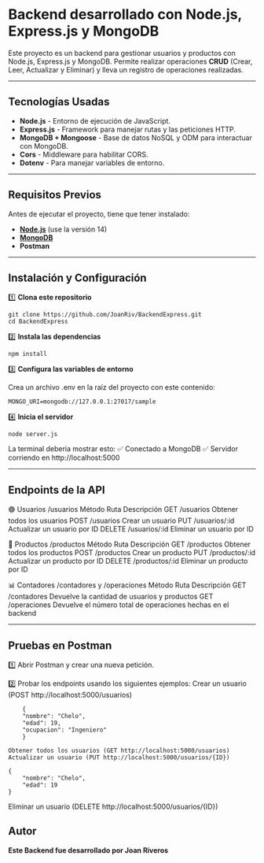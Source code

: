 # Backend desarrollado con Node.js, Express.js y MongoDB

Este proyecto es un backend para gestionar usuarios y productos con Node.js, Express.js y MongoDB. 
Permite realizar operaciones **CRUD** (Crear, Leer, Actualizar y Eliminar) y lleva un registro de operaciones realizadas.  

---

## Tecnologías Usadas

- **Node.js** - Entorno de ejecución de JavaScript.
- **Express.js** - Framework para manejar rutas y las peticiones HTTP.
- **MongoDB + Mongoose** - Base de datos NoSQL y ODM para interactuar con MongoDB.
- **Cors** - Middleware para habilitar CORS.
- **Dotenv** - Para manejar variables de entorno.

---

## Requisitos Previos

Antes de ejecutar el proyecto, tiene que tener instalado:

- **[Node.js](https://nodejs.org/)** (use la versión 14)
- **[MongoDB](https://www.mongodb.com/try/download/community)**
- **Postman**

---

## Instalación y Configuración

1️⃣ **Clona este repositorio**  
   ```
   git clone https://github.com/JoanRiv/BackendExpress.git
   cd BackendExpress
   ```

2️⃣ **Instala las dependencias**

```
npm install
```

3️⃣ **Configura las variables de entorno**

Crea un archivo .env en la raíz del proyecto con este contenido:

```env
MONGO_URI=mongodb://127.0.0.1:27017/sample
```

4️⃣ **Inicia el servidor**

```
node server.js
```

La terminal deberia mostrar esto:
✅ Conectado a MongoDB
✅ Servidor corriendo en http://localhost:5000

---

## Endpoints de la API
🟢 Usuarios /usuarios
Método	        Ruta	        Descripción
GET	            /usuarios	    Obtener todos los usuarios
POST	        /usuarios	    Crear un usuario
PUT	            /usuarios/:id	Actualizar un usuario por ID
DELETE	        /usuarios/:id	Eliminar un usuario por ID

🔵 Productos /productos
Método	        Ruta	        Descripción
GET	            /productos	    Obtener todos los productos
POST	        /productos	    Crear un producto
PUT	            /productos/:id	Actualizar un producto por ID
DELETE	        /productos/:id	Eliminar un producto por ID

📊 Contadores /contadores y /operaciones
Método	        Ruta	        Descripción
GET	            /contadores	    Devuelve la cantidad de usuarios y productos
GET	            /operaciones	Devuelve el número total de operaciones hechas en el backend

---
##  Pruebas en Postman
1️⃣ Abrir Postman y crear una nueva petición.

2️⃣ Probar los endpoints usando los siguientes ejemplos:
    Crear un usuario (POST http://localhost:5000/usuarios)

```
    {
    "nombre": "Chelo",
    "edad": 19,
    "ocupacion": "Ingeniero"
    }
```
    Obtener todos los usuarios (GET http://localhost:5000/usuarios)
    Actualizar un usuario (PUT http://localhost:5000/usuarios/{ID})

```
{
    "nombre": "Chelo",
    "edad": 19
}
```

Eliminar un usuario (DELETE http://localhost:5000/usuarios/{ID})

##  **Autor**

**Este Backend fue desarrollado por Joan Riveros**